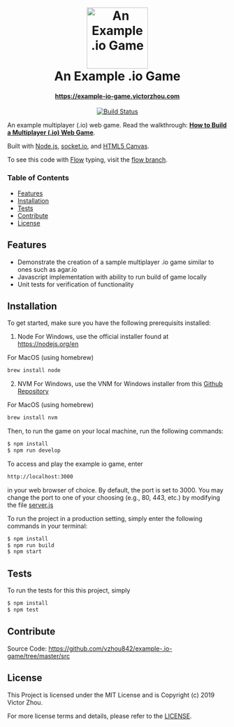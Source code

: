 <h1 align="center">
    <img alt="An Example .io Game" title="An Example .io Game" src="https://github.com/vzhou842/example-.io-game/blob/master/public/assets/icon.svg" width="140"> <br />
    An Example .io Game
</h1>
<h4 align="center">
  <a href="https://example-io-game.victorzhou.com">https://example-io-game.victorzhou.com</a>
</h4>

<p align="center">
  <a href="https://travis-ci.com/vzhou842/example-.io-game">
    <img src="https://travis-ci.com/vzhou842/example-.io-game.svg?branch=master" alt="Build Status"></img>
  </a>
</p>

An example multiplayer (.io) web game. Read the walkthrough: [**How to Build a Multiplayer (.io) Web Game**](https://victorzhou.com/blog/build-an-io-game-part-1/).

Built with [Node.js](https://nodejs.org/), [socket.io](https://socket.io/), and [HTML5 Canvas](https://www.w3schools.com/html/html5_canvas.asp).

To see this code with [Flow](https://flow.org/) typing, visit the [flow branch](https://github.com/vzhou842/example-.io-game/tree/flow).

### Table of Contents

- [Features](#features)
- [Installation](#installation)
- [Tests](#tests)
- [Contribute](#contribute)
- [License](#license)


## Features

 -  Demonstrate the creation of a sample multiplayer .io game similar to ones such as agar.io
 -  Javascript implementation with ability to run build of game locally
 -  Unit tests for verification of functionality

## Installation

To get started, make sure you have the following prerequisits installed:

1. Node
For Windows, use the official installer found at https://nodejs.org/en

For MacOS (using homebrew)
```bash
brew install node
```

2. NVM
For Windows, use the VNM for Windows installer from this [Github Repository](https://github.com/coreybutler/nvm-windows/releases)

For MacOS (using homebrew)
```bash
brew install nvm
```


Then, to run the game on your local machine, run the following commands:

```bash
$ npm install
$ npm run develop
```

To access and play the example io game, enter 

```bash
http://localhost:3000
```

in your web browser of choice.
By default, the port is set to 3000.
You may change the port to one of your choosing (e.g., 80, 443, etc.) by modifying the file 
[server.js](src/server/server.js)

To run the project in a production setting, simply enter the following commands in your terminal:

```bash
$ npm install
$ npm run build
$ npm start
```

## Tests

To run the tests for this this project, simply

```bash
$ npm install
$ npm test
```


## Contribute

Source Code: https://github.com/vzhou842/example-.io-game/tree/master/src


## License

This Project is licensed under the MIT License and is Copyright (c) 2019 Victor Zhou.

For more license terms and details, please refer to the [LICENSE](LICENSE).